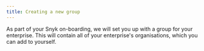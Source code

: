 ```yaml
---
title: Creating a new group
---
```


As part of your Snyk on-boarding, we will set you up with a group for your enterprise. This will contain all of your enterprise's organisations, which you can add to yourself.
